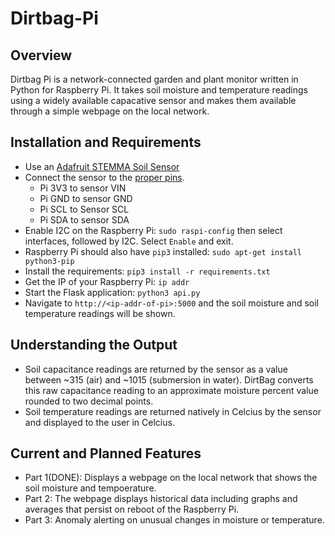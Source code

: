 # Dirtbag-Pi

## Overview
Dirtbag Pi is a network-connected garden and plant monitor written in Python for Raspberry Pi. It takes soil moisture and temperature readings using a widely available capacative sensor and makes them available through a simple webpage on the local network.

## Installation and Requirements
* Use an [Adafruit STEMMA Soil Sensor](https://learn.adafruit.com/adafruit-stemma-soil-sensor-i2c-capacitive-moisture-sensor/python-circuitpython-test)
* Connect the sensor to the [proper pins](https://learn.adafruit.com/adafruit-stemma-soil-sensor-i2c-capacitive-moisture-sensor/python-circuitpython-test).
    * Pi 3V3 to sensor VIN
    * Pi GND to sensor GND
    * Pi SCL to Sensor SCL
    * Pi SDA to sensor SDA
* Enable I2C on the Raspberry Pi: `sudo raspi-config` then select interfaces, followed by I2C. Select `Enable` and exit.
* Raspberry Pi should also have `pip3` installed: `sudo apt-get install python3-pip`
* Install the requirements: `pip3 install -r requirements.txt`
* Get the IP of your Raspberry Pi: `ip addr`
* Start the Flask application: `python3 api.py`
* Navigate to `http://<ip-addr-of-pi>:5000` and the soil moisture and soil temperature readings will be shown.

## Understanding the Output
* Soil capacitance readings are returned by the sensor as a value between ~315 (air) and ~1015 (submersion in water). DirtBag converts this raw capacitance reading to an approximate moisture percent value rounded to two decimal points. 
* Soil temperature readings are returned natively in Celcius by the sensor and displayed to the user in Celcius.

## Current and Planned Features
* Part 1(DONE): Displays a webpage on the local network that shows the soil moisture and tempoerature.
* Part 2: The webpage displays historical data including graphs and averages that persist on reboot of the Raspberry Pi.
* Part 3: Anomaly alerting on unusual changes in moisture or temperature.
